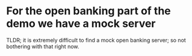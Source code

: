 # For the open banking part of the demo we have a mock server

TLDR; it is extremely difficult to find a mock open banking server; so not bothering with that right now.

<!-- https://github.com/mockoon/mockoon/tree/main/packages/cli#installation nope; that's just an open API server, not an open banking server -->


